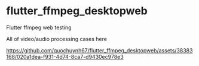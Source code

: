 # flutter_ffmpeg_desktopweb

 Flutter ffmpeg web testing

All of video/audio processing cases here

https://github.com/quochuynh67/flutter_ffmpeg_desktopweb/assets/38383168/020a1dea-f931-4d74-8ca7-d9430ec978e3


